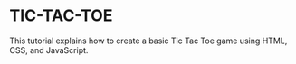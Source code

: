 # TIC-TAC-TOE
This tutorial explains how to create a basic Tic Tac Toe game using HTML, CSS, and JavaScript. 
